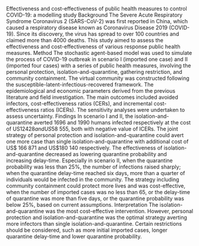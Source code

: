 Effectiveness and cost-effectiveness of public health measures to control COVID-19: a modelling study
Background The Severe Acute Respiratory Syndrome Coronavirus 2 (SARS-CoV-2) was first reported in China, which caused a respiratory disease known as Coronavirus Disease 2019 (COVID-19). Since its discovery, the virus has spread to over 100 countries and claimed more than 4000 deaths. This study aimed to assess the effectiveness and cost-effectiveness of various response public health measures.
Method The stochastic agent-based model was used to simulate the process of COVID-19 outbreak in scenario I (imported one case) and II (imported four cases) with a series of public health measures, involving the personal protection, isolation-and-quarantine, gathering restriction, and community containment. The virtual community was constructed following the susceptible-latent-infectious-recovered framework. The epidemiological and economic parameters derived from the previous literature and field investigation. The main outcomes included avoided infectors, cost-effectiveness ratios (CERs), and incremental cost-effectiveness ratios (ICERs). The sensitivity analyses were undertaken to assess uncertainty.
Findings In scenario I and II, the isolation-and-quarantine averted 1696 and 1990 humans infected respectively at the cost of US$12 428 and US$58 555, both with negative value of ICERs. The joint strategy of personal protection and isolation-and-quarantine could avert one more case than single isolation-and-quarantine with additional cost of US$ 166 871 and US$180 140 respectively. The effectiveness of isolation-and-quarantine decreased as lowering quarantine probability and increasing delay-time. Especially in scenario II, when the quarantine probability was less than 25%, the number of infections raised sharply; when the quarantine delay-time reached six days, more than a quarter of individuals would be infected in the community. The strategy including community containment could protect more lives and was cost-effective, when the number of imported cases was no less than 65, or the delay-time of quarantine was more than five days, or the quarantine probability was below 25%, based on current assumptions.
Interpretation The isolation-and-quarantine was the most cost-effective intervention. However, personal protection and isolation-and-quarantine was the optimal strategy averting more infectors than single isolation-and-quarantine. Certain restrictions should be considered, such as more initial imported cases, longer quarantine delay-time and lower quarantine probability.
